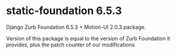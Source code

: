 static-foundation 6.5.3
============================

Django Zurb Foundation 6.5.3 + Motion-UI 2.0.3 package.

Version of this package is equal to the version of Zurb Foundation it provides,
plus the patch counter of our modifications

